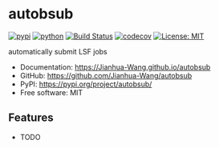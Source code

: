 # autobsub


[![pypi](https://img.shields.io/pypi/v/autobsub.svg)](https://pypi.org/project/autobsub/)
[![python](https://img.shields.io/pypi/pyversions/autobsub.svg)](https://pypi.org/project/autobsub/)
[![Build Status](https://github.com/Jianhua-Wang/autobsub/actions/workflows/dev.yml/badge.svg)](https://github.com/Jianhua-Wang/autobsub/actions/workflows/dev.yml)
[![codecov](https://codecov.io/gh/Jianhua-Wang/autobsub/branch/main/graphs/badge.svg)](https://codecov.io/github/Jianhua-Wang/autobsub)
[![License: MIT](https://img.shields.io/badge/License-MIT-yellow.svg)](https://opensource.org/licenses/MIT)



automatically submit LSF jobs


* Documentation: <https://Jianhua-Wang.github.io/autobsub>
* GitHub: <https://github.com/Jianhua-Wang/autobsub>
* PyPI: <https://pypi.org/project/autobsub/>
* Free software: MIT


## Features

* TODO
